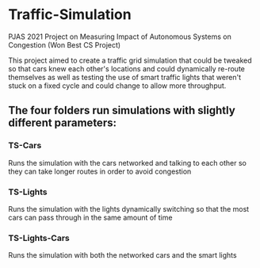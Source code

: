 # Traffic-Simulation
PJAS 2021 Project on Measuring Impact of Autonomous Systems on Congestion (Won Best CS Project)

This project aimed to create a traffic grid simulation that could be tweaked so that cars knew each other's locations and could dynamically re-route themselves as well as testing the use of smart traffic lights that weren't stuck on a fixed cycle and could change to allow more throughput.

## The four folders run simulations with slightly different parameters:

### TS-Cars
Runs the simulation with the cars networked and talking to each other so they can take longer routes in order to avoid congestion

### TS-Lights
Runs the simulation with the lights dynamically switching so that the most cars can pass through in the same amount of time


### TS-Lights-Cars
Runs the simulation with both the networked cars and the smart lights

